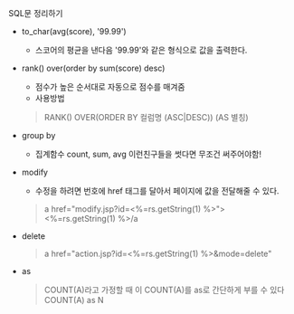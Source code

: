 SQL문 정리하기  
- to_char(avg(score), '99.99')  
	- 스코어의 평균을 낸다음 '99.99'와 같은 형식으로 값을 출력한다. 

- rank() over(order by sum(score) desc)
	- 점수가 높은 순서대로 자동으로 점수를 매겨줌 
	- 사용방법 
	> RANK() OVER(ORDER BY 컬럼명 (ASC|DESC)) (AS 별칭)

- group by 
	- 집계함수 count, sum, avg 이런친구들을 썻다면 무조건 써주어야함!

- modify
	- 수정을 하려면 번호에 href 태그를 달아서 페이지에 값을 전달해줄 수 있다.
	> a href="modify.jsp?id=<%=rs.getString(1) %>"><%=rs.getString(1) %>/a

- delete 
	> a href="action.jsp?id=<%=rs.getString(1) %>&mode=delete"
- as 
	> COUNT(A)라고 가정할 때 이 COUNT(A)를 as로 간단하게 부를 수 있다 <br>
	> COUNT(A) as N
